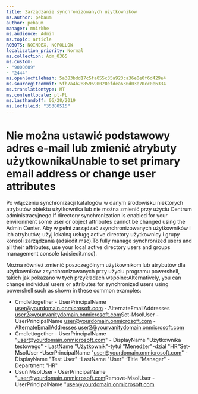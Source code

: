 ```yaml
---
title: Zarządzanie synchronizowanych użytkowników
ms.author: pebaum
author: pebaum
manager: mnirkhe
ms.audience: Admin
ms.topic: article
ROBOTS: NOINDEX, NOFOLLOW
localization_priority: Normal
ms.collection: Adm_O365
ms.custom:
- "9000609"
- "2444"
ms.openlocfilehash: 5a383bdd17c5fa055c35a923ca36e0e0f6d429e4
ms.sourcegitcommit: 5fb7a4b28859690020efdea630d03e70cc0e6334
ms.translationtype: MT
ms.contentlocale: pl-PL
ms.lasthandoff: 06/28/2019
ms.locfileid: "35380515"
---
```

# <a name="unable-to-set-primary-email-address-or-change-user-attributes"></a><span data-ttu-id="c93aa-102">Nie można ustawić podstawowy adres e-mail lub zmienić atrybuty użytkownika</span><span class="sxs-lookup"><span data-stu-id="c93aa-102">Unable to set primary email address or change user attributes</span></span>

<span data-ttu-id="c93aa-103">Po włączeniu synchronizacji katalogów w danym środowisku niektórych atrybutów obiektu użytkownika lub nie można zmienić przy użyciu Centrum administracyjnego.</span><span class="sxs-lookup"><span data-stu-id="c93aa-103">If directory synchronization is enabled for your environment some user or object attributes cannot be changed using the Admin Center.</span></span>
<span data-ttu-id="c93aa-104">Aby w pełni zarządzać zsynchronizowanych użytkowników i ich atrybutów, użyj lokalną usługę active directory użytkownicy i grupy konsoli zarządzania (adsiedit.msc).</span><span class="sxs-lookup"><span data-stu-id="c93aa-104">To fully manage synchronized users and all their attributes, use your local active directory users and groups management console (adsiedit.msc).</span></span>  

<span data-ttu-id="c93aa-105">Można również zmienić poszczególnym użytkownikom lub atrybutów dla użytkowników zsynchronizowanych przy użyciu programu powershell, takich jak pokazano w tych przykładach wspólne:</span><span class="sxs-lookup"><span data-stu-id="c93aa-105">Alternatively, you can change individual users or attributes for synchronized users using powershell such as shown in these common examples:</span></span> 
- <span data-ttu-id="c93aa-106">Cmdlettogether - UserPrincipalName user@yourdomain.onmicrosoft.com - AlternateEmailAddresses user2@yourvanitydomain.onmicrosoft.com</span><span class="sxs-lookup"><span data-stu-id="c93aa-106">Set-MsolUser -UserPrincipalName user@yourdomain.onmicrosoft.com -AlternateEmailAddresses user2@yourvanitydomain.onmicrosoft.com</span></span>
- <span data-ttu-id="c93aa-107">Cmdlettogether - UserPrincipalName "user@yourdomain.onmicrosoft.com" - DisplayName "Użytkownika testowego" - LastName "Użytkownik"-tytuł "Menedżer"-dział "HR"</span><span class="sxs-lookup"><span data-stu-id="c93aa-107">Set-MsolUser -UserPrincipalName "user@yourdomain.onmicrosoft.com" -DisplayName "Test User" -LastName "User" -Title "Manager" -Department "HR"</span></span>
- <span data-ttu-id="c93aa-108">Usuń MsolUser - UserPrincipalName "user@yourdomain.onmicrosoft.com</span><span class="sxs-lookup"><span data-stu-id="c93aa-108">Remove-MsolUser -UserPrincipalName "user@yourdomain.onmicrosoft.com</span></span>
